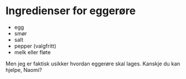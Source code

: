 # Ingredienser for eggerøre

- egg
- smør
- salt
- pepper (valgfritt)
- melk eller fløte

Men jeg er faktisk usikker hvordan eggerøre skal lages.  Kanskje du kan hjelpe, Naomi?
